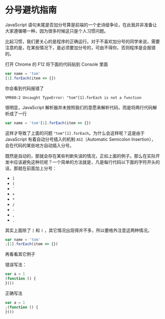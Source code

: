 # 分号避坑指南

JavaScript 语句末尾是否加分号算是前端的一个史诗级争论，在此我并非准备让大家遵循哪一种，因为很多时候这只是个人习惯问题。

比起习惯，我们更关心的是程序的正确运行。对于不喜欢加分号的同学来说，需要注意的是，在某些情况下，是必须要加分号的，可由不得你，否则程序是会报错的。

打开 Chrome 的 F12 将下面的代码贴到 Console 里面

```js
var name = 'tom'
[1].forEach(item => {})
```

你会看到代码报错了

```error
VM980:2 Uncaught TypeError: "tom"[1].forEach is not a function
```

很明显，JavaScript 解析器并未按照我们的意愿来解析代码，而是将两行代码解析成了一行

```js
var name = 'tom'[1].forEach(item => {})
```

这样才导致了上面的问题 `"tom"[1].forEach`。为什么会这样呢？这是由于 JavaScript 有着自动分号插入的机制 `ASI`（Automatic Semicolon Insertion），会在代码的某些地方自动插入分号。

既然是自动的，那就会存在某些判断失误的情况，正如上面的例子。那么在实际开发中应该避免这种坑呢？一个简单的方法就是，凡是每行代码以下面的字符开头的话，那就在前面加上分号：

* `[`
* `(`
* `` ` ``
* `+`
* `*`
* `/`
* `-`
* `,`
* `.`

其实上面除了 `[` 和 `(` ，其它情况出现得并不多，所以要格外注意这两种情况。

```js
var name = 'tom'
;[1].forEach(item => {})
```

再看看其它例子

错误写法：

```js
var a = 1
(function () {
}())
```

正确写法

```js
var a = 1
;(function () {
}())
```